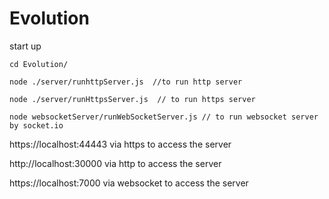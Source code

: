 # Evolution
start up

```
cd Evolution/

node ./server/runhttpServer.js  //to run http server 

node ./server/runHttpsServer.js  // to run https server

node websocketServer/runWebSocketServer.js // to run websocket server by socket.io 
```
https://localhost:44443 via https to access the server

http://localhost:30000 via http to access the server 

https://localhost:7000 via websocket to access the server